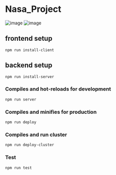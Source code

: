 # Nasa_Project
![image](https://user-images.githubusercontent.com/62888962/158544980-c0ef8a18-0921-428a-bf22-cf86bfb1720e.png)
![image](https://user-images.githubusercontent.com/62888962/158544967-15f34fc1-f8e3-447c-9d0d-40329bf8aa71.png)

## frontend setup
```
npm run install-client
```

## backend setup
```
npm run install-server
```

### Compiles and hot-reloads for development
```
npm run server
```

### Compiles and minifies for production
```
npm run deploy
```

### Compiles and run cluster
```
npm run deploy-cluster
```

### Test
```
npm run test
```
